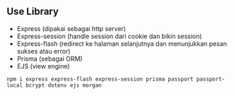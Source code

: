 ## Use Library

- Express (dipakai sebagai http server)
- Express-session (handle session dari cookie dan bikin session)
- Express-flash (redirect ke halaman selanjutnya dan menunjukkan pesan sukses atau error)
- Prisma (sebagai ORM)
- EJS (view engine)

```shell
npm i express express-flash express-session prisma passport passport-local bcrypt dotenv ejs morgan
```
